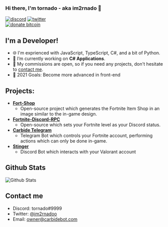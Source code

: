 ### Hi there, I'm tornado - aka im2rnado 👋

<p align="left">
<a href="https://discord.com/channels/@me"><img src="https://img.shields.io/badge/Discord-tornado%239999-%237289DA?style=flat&logo=discord" alt="discord"/></a>
<a href="https://twitter.com/intent/follow?original_referer=https%3A%2F%2Fgithub.com%2Fim2rnado&screen_name=im2rnadoo"><img src="https://img.shields.io/badge/Twitter-@im2rnadoo-%231DA1F2?style=flat&logo=twitter" alt="twitter"/></a>
<br/>
<a href="./donate.md"><img src="https://img.shields.io/badge/Donate%20Bitcoin-1F2gwh4U4KHk2n8eWEKtwsfMxgh9ibUMtn-%23FF9900?style=flat&logo=bitcoin" alt="donate bitcoin"/></a>
</p>

## I'm a Developer!

- 🌐 I'm exprienced with JavaScript, TypeScript, C#, and a bit of Python.
- 🔭 I’m currently working on **C# Applications**.
- 🌱 My commissions are open, so if you need any projects, don't hesitate to [contact me](#contact-me).
- 🥅 2021 Goals: Become more advanced in front-end

## Projects:
* **[Fort-Shop](https://github.com/im2rnado/Fort-Shop)**
  * Open-source project which generates the Fortnite Item Shop in an image similar to the in-game design.
* **[Fortnite-Discord-RPC](https://github.com/im2rnado/Fortnite-Discord-RPC)**
  * Open-source which sets your Fortnite level as your Discord status.
* **[Carbide Telegram](https://t.me/CarbideFNBot)**
  * Telegram Bot which controls your Fortnite account, performing actions which can only be done in-game.
* **[Stinger](https://github.com/im2rnado/Stinger-Help)**
  * Discord Bot which interacts with your Valorant account

## Github Stats
<img src="https://github-readme-stats.vercel.app/api?username=im2rnado&show_icons=true&theme=light&count_private=true" alt="Github Stats"/>

## Contact me
- Discord: tornado#9999
- Twitter: [@im2rnadoo](https://twitter.com/im2rnadoo)
- Email: owner@carbidebot.com
